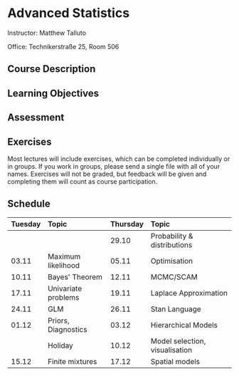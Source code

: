 # Advanced Statistics
Instructor: Matthew Talluto

Office: Technikerstraße 25, Room 506

## Course Description

## Learning Objectives

## Assessment

## Exercises
Most lectures will include exercises, which can be completed individually or in groups. If you work in groups, please send a single file with all of your names. Exercises will not be graded, but feedback will be given and completing them will count as course participation.

## Schedule


|Tuesday|Topic|Thursday|Topic|
| :---|  :---                | :---|:---|
|     |                      |29.10|Probability & distributions|
|03.11|Maximum likelihood    |05.11|Optimisation|
|10.11|Bayes' Theorem        |12.11|MCMC/SCAM|
|17.11|Univariate problems   |19.11|Laplace Approximation|
|24.11|GLM                   |26.11|Stan Language|
|01.12|Priors, Diagnostics   |03.12|Hierarchical Models|
|     |Holiday               |10.12|Model selection, visualisation|
|15.12|Finite mixtures       |17.12|Spatial models|




